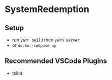 # SystemRedemption

## Setup

- run `yarn build` then `yarn server`
- or `docker-compose up`

## Recommended VSCode Plugins

- tslint


